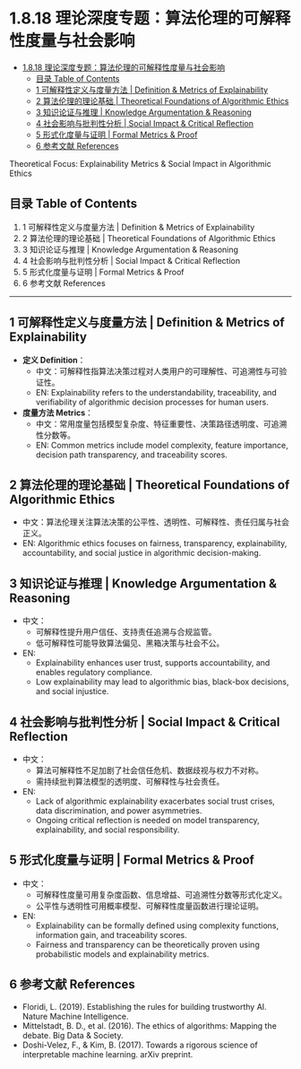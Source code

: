 # 1.8.18 理论深度专题：算法伦理的可解释性度量与社会影响


<!-- TOC START -->

- [1.8.18 理论深度专题：算法伦理的可解释性度量与社会影响](#1818-理论深度专题算法伦理的可解释性度量与社会影响)
  - [目录 Table of Contents](#目录-table-of-contents)
  - [1 可解释性定义与度量方法 | Definition & Metrics of Explainability](#1-可解释性定义与度量方法-definition-metrics-of-explainability)
  - [2 算法伦理的理论基础 | Theoretical Foundations of Algorithmic Ethics](#2-算法伦理的理论基础-theoretical-foundations-of-algorithmic-ethics)
  - [3 知识论证与推理 | Knowledge Argumentation & Reasoning](#3-知识论证与推理-knowledge-argumentation-reasoning)
  - [4 社会影响与批判性分析 | Social Impact & Critical Reflection](#4-社会影响与批判性分析-social-impact-critical-reflection)
  - [5 形式化度量与证明 | Formal Metrics & Proof](#5-形式化度量与证明-formal-metrics-proof)
  - [6 参考文献 References](#6-参考文献-references)

<!-- TOC END -->

Theoretical Focus: Explainability Metrics & Social Impact in Algorithmic Ethics

## 目录 Table of Contents

1. 1 可解释性定义与度量方法 | Definition & Metrics of Explainability
2. 2 算法伦理的理论基础 | Theoretical Foundations of Algorithmic Ethics
3. 3 知识论证与推理 | Knowledge Argumentation & Reasoning
4. 4 社会影响与批判性分析 | Social Impact & Critical Reflection
5. 5 形式化度量与证明 | Formal Metrics & Proof
6. 6 参考文献 References

---

## 1 可解释性定义与度量方法 | Definition & Metrics of Explainability

- **定义 Definition**：
  - 中文：可解释性指算法决策过程对人类用户的可理解性、可追溯性与可验证性。
  - EN: Explainability refers to the understandability, traceability, and verifiability of algorithmic decision processes for human users.
- **度量方法 Metrics**：
  - 中文：常用度量包括模型复杂度、特征重要性、决策路径透明度、可追溯性分数等。
  - EN: Common metrics include model complexity, feature importance, decision path transparency, and traceability scores.

## 2 算法伦理的理论基础 | Theoretical Foundations of Algorithmic Ethics

- 中文：算法伦理关注算法决策的公平性、透明性、可解释性、责任归属与社会正义。
- EN: Algorithmic ethics focuses on fairness, transparency, explainability, accountability, and social justice in algorithmic decision-making.

## 3 知识论证与推理 | Knowledge Argumentation & Reasoning

- 中文：
  - 可解释性提升用户信任、支持责任追溯与合规监管。
  - 低可解释性可能导致算法偏见、黑箱决策与社会不公。
- EN:
  - Explainability enhances user trust, supports accountability, and enables regulatory compliance.
  - Low explainability may lead to algorithmic bias, black-box decisions, and social injustice.

## 4 社会影响与批判性分析 | Social Impact & Critical Reflection

- 中文：
  - 算法可解释性不足加剧了社会信任危机、数据歧视与权力不对称。
  - 需持续批判算法模型的透明度、可解释性与社会责任。
- EN:
  - Lack of algorithmic explainability exacerbates social trust crises, data discrimination, and power asymmetries.
  - Ongoing critical reflection is needed on model transparency, explainability, and social responsibility.

## 5 形式化度量与证明 | Formal Metrics & Proof

- 中文：
  - 可解释性度量可用复杂度函数、信息增益、可追溯性分数等形式化定义。
  - 公平性与透明性可用概率模型、可解释性度量函数进行理论证明。
- EN:
  - Explainability can be formally defined using complexity functions, information gain, and traceability scores.
  - Fairness and transparency can be theoretically proven using probabilistic models and explainability metrics.

## 6 参考文献 References

- Floridi, L. (2019). Establishing the rules for building trustworthy AI. Nature Machine Intelligence.
- Mittelstadt, B. D., et al. (2016). The ethics of algorithms: Mapping the debate. Big Data & Society.
- Doshi-Velez, F., & Kim, B. (2017). Towards a rigorous science of interpretable machine learning. arXiv preprint.
